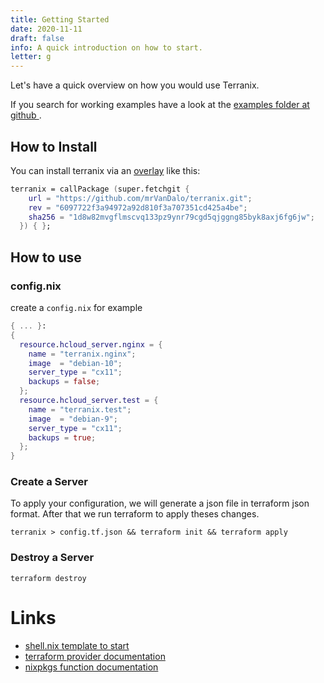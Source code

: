 ```yaml
---
title: Getting Started
date: 2020-11-11
draft: false
info: A quick introduction on how to start.
letter: g
---
```


Let's have a quick overview on how you would use Terranix.

If you search for working examples have a look at the
[ examples folder at github ](https://github.com/mrVanDalo/terranix/tree/master/examples).


## How to Install

You can install terranix via an [overlay](https://nixos.wiki/wiki/Overlays) like this:

```nix
terranix = callPackage (super.fetchgit {
    url = "https://github.com/mrVanDalo/terranix.git";
    rev = "6097722f3a94972a92d810f3a707351cd425a4be";
    sha256 = "1d8w82mvgflmscvq133pz9ynr79cgd5qjggng85byk8axj6fg6jw";
  }) { };
```

## How to use


### config.nix 

create a `config.nix` for example

```nix
{ ... }:
{
  resource.hcloud_server.nginx = {
    name = "terranix.nginx";
    image  = "debian-10";
    server_type = "cx11";
    backups = false;
  };
  resource.hcloud_server.test = {
    name = "terranix.test";
    image  = "debian-9";
    server_type = "cx11";
    backups = true;
  };
}
```

### Create a Server

To apply your configuration, we will generate a json file in terraform json format.
After that we run terraform to apply theses changes.

```shell
terranix > config.tf.json && terraform init && terraform apply
```

### Destroy a Server

```shell
terraform destroy
```

# Links

* [ shell.nix template to start ](https://github.com/mrVanDalo/nix-shell-mix/blob/master/terraform/shell.nix)
* [ terraform provider documentation ](https://www.terraform.io/docs/providers/index.html)
* [ nixpkgs function documentation ]( https://storage.googleapis.com/files.tazj.in/nixdoc/manual.html#sec-functions-library )
